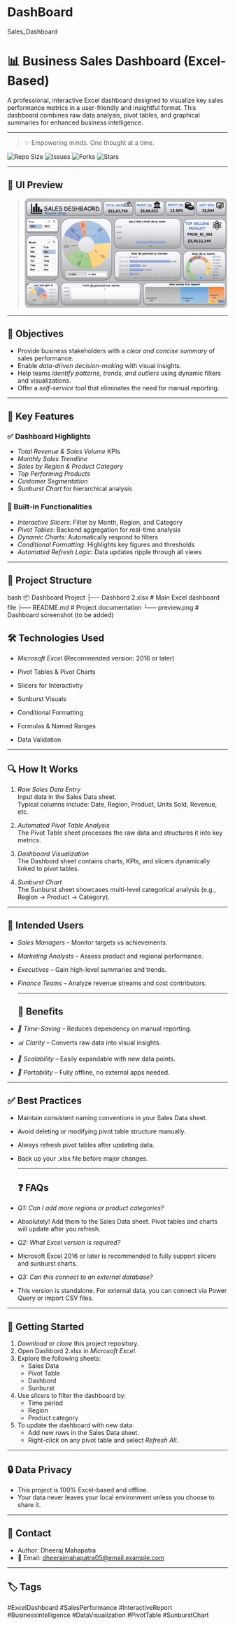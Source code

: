 # DashBoard
Sales_Dashboard
# 📊 Business Sales Dashboard (Excel-Based)

A professional, interactive Excel dashboard designed to visualize key sales performance metrics in a user-friendly and insightful format. This dashboard combines raw data analysis, pivot tables, and graphical summaries for enhanced business intelligence.

---
> ✨ Empowering minds. One thought at a time.

![Repo Size](https://img.shields.io/github/repo-size/DheerajMahapatra/DashBoard)
![Issues](https://img.shields.io/github/issues/DheerajMahapatra/DashBoard)
![Forks](https://img.shields.io/github/forks/DheerajMahapatra/DashBoard?style=social)
![Stars](https://img.shields.io/github/stars/DheerajMahapatra/DashBoard?style=social)


---
## 📸 UI Preview

> ![Dashboard Preview](SALES-DASHBOARD.jpg)  


---

## 🎯 Objectives

- Provide business stakeholders with a *clear and concise summary* of sales performance.
- Enable *data-driven decision-making* with visual insights.
- Help teams *identify patterns, trends, and outliers* using dynamic filters and visualizations.
- Offer a *self-service tool* that eliminates the need for manual reporting.

---

## 🧩 Key Features

### ✅ Dashboard Highlights
- *Total Revenue & Sales Volume* KPIs
- *Monthly Sales Trendline*
- *Sales by Region & Product Category*
- *Top Performing Products*
- *Customer Segmentation*
- *Sunburst Chart* for hierarchical analysis

### 📌 Built-in Functionalities
- *Interactive Slicers*: Filter by Month, Region, and Category
- *Pivot Tables*: Backend aggregation for real-time analysis
- *Dynamic Charts*: Automatically respond to filters
- *Conditional Formatting*: Highlights key figures and thresholds
- *Automated Refresh Logic*: Data updates ripple through all views

---

## 📁 Project Structure

bash
📦 Dashboard Project
├── Dashbord 2.xlsx          # Main Excel dashboard file
├── README.md                # Project documentation
└── preview.png              # Dashboard screenshot (to be added)



## 🛠 Technologies Used

- *Microsoft Excel* (Recommended version: 2016 or later)

- Pivot Tables & Pivot Charts

- Slicers for Interactivity

- Sunburst Visuals

- Conditional Formatting

- Formulas & Named Ranges

- Data Validation

---

## 🔍 How It Works

1. *Raw Sales Data Entry*  
   Input data in the Sales Data sheet.  
   Typical columns include: Date, Region, Product, Units Sold, Revenue, etc.

2. *Automated Pivot Table Analysis*  
   The Pivot Table sheet processes the raw data and structures it into key metrics.

3. *Dashboard Visualization*  
   The Dashbord sheet contains charts, KPIs, and slicers dynamically linked to pivot tables.

4. *Sunburst Chart*  
   The Sunburst sheet showcases multi-level categorical analysis (e.g., Region → Product → Category).


  ---
  ## 👤 Intended Users
- *Sales Managers* – Monitor targets vs achievements.

- *Marketing Analysts* – Assess product and regional performance.

- *Executives* – Gain high-level summaries and trends.

- *Finance Teams* – Analyze revenue streams and cost contributors.

  ---

  ## 🌟 Benefits
- *💼 Time-Saving* – Reduces dependency on manual reporting.

- *📊 Clarity* – Converts raw data into visual insights.

- *🔄 Scalability* – Easily expandable with new data points.

- *💾 Portability* – Fully offline, no external apps needed.

---

## ✅ Best Practices
- Maintain consistent naming conventions in your Sales Data sheet.

- Avoid deleting or modifying pivot table structure manually.

- Always refresh pivot tables after updating data.

- Back up your .xlsx file before major changes.

  ---

  ## ❓ FAQs
- *Q1: Can I add more regions or product categories?*
- Absolutely! Add them to the Sales Data sheet. Pivot tables and charts will update after you refresh.

- *Q2: What Excel version is required?*
- Microsoft Excel 2016 or later is recommended to fully support slicers and sunburst charts.

- *Q3: Can this connect to an external database?*
- This version is standalone. For external data, you can connect via Power Query or import CSV files.

---

## 🚀 Getting Started

1. *Download* or *clone* this project repository.
2. Open Dashbord 2.xlsx in *Microsoft Excel*.
3. Explore the following sheets:
   - Sales Data
   - Pivot Table
   - Dashbord
   - Sunburst
4. Use *slicers* to filter the dashboard by:
   - Time period
   - Region
   - Product category
5. To update the dashboard with new data:
   - Add new rows in the Sales Data sheet.
   - Right-click on any pivot table and select *Refresh All*.

---


## 🔒 Data Privacy
- This project is 100% Excel-based and offline.
- Your data never leaves your local environment unless you choose to share it.

---

## 📧 Contact
- Author: Dheeraj Mahapatra
- 📧 Email: dheerajmahapatra05@email.example.com

---

## 🏷 Tags

#ExcelDashboard #SalesPerformance #InteractiveReport #BusinessIntelligence #DataVisualization #PivotTable #SunburstChart
